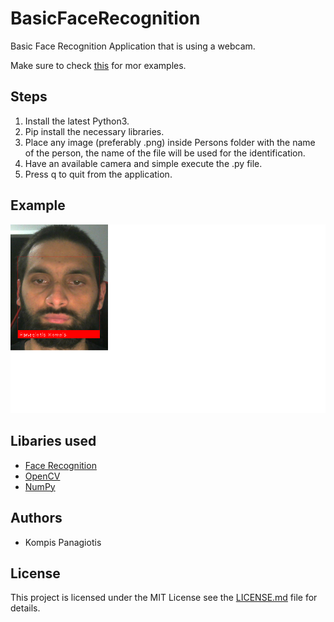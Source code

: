 # BasicFaceRecognition

Basic Face Recognition Application that is using a webcam.   

Make sure to check [this](https://github.com/ageitgey/face_recognition/tree/master/examples) for mor examples.

## Steps
1. Install the latest Python3.
2. Pip install the necessary libraries.
3. Place any image (preferably .png) inside Persons folder with the name of the person, the name of the file will be used for the identification.
4. Have an available camera and simple execute the .py file.
5. Press q to quit from the application.


## Example

![alt text](Example.png "Example")

## Libaries used

- [Face Recognition](https://pypi.org/project/face-recognition)
- [OpenCV](https://pypi.org/project/opencv-python)
- [NumPy](https://pypi.org/project/numpy)

## Authors

- Kompis Panagiotis

## License

This project is licensed under the MIT License see the [LICENSE.md](https://github.com/PKompis/BasicFaceRecognition/blob/main/LICENSE) file for details.
